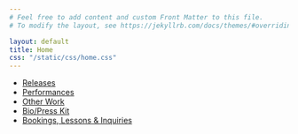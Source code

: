 ```yaml
---
# Feel free to add content and custom Front Matter to this file.
# To modify the layout, see https://jekyllrb.com/docs/themes/#overriding-theme-defaults

layout: default
title: Home
css: "/static/css/home.css"
---
```

<nav>
    <ul>
        <li class="collection-item-3 w-dyn-item">
            <a href="/releases" class="tag-link w-inline-block">
                <div class="tag-big">
                    <div style="background-color: #7168d5" class="tag-color-big"></div>
                    <div class="button-text">Releases</div>
                </div>
            </a>
        </li>
        <li class="collection-item-3 w-dyn-item">
            <a href="/performances" class="tag-link w-inline-block">
                <div class="tag-big">
                    <div style="background-color: #ffa9e2" class="tag-color-big"></div>
                    <div class="button-text">Performances</div>
                </div>
            </a>
        </li>
                <li class="collection-item-3 w-dyn-item">
            <a href="/works" class="tag-link w-inline-block">
                <div class="tag-big">
                    <div style="background-color: #f9f66b" class="tag-color-big"></div>
                    <div class="button-text">Other Work</div>
                </div>
            </a>
        </li>
        <li class="collection-item-3 w-dyn-item">
            <a href="/about" class="tag-link w-inline-block">
                <div class="tag-big">
                    <div style="background-color: #009f82" class="tag-color-big"></div>
                    <div class="button-text">Bio/Press Kit</div>
                </div>
            </a>
        </li>
        <li class="collection-item-3 w-dyn-item">
            <a href="/inquiry" class="tag-link w-inline-block">
                <div class="tag-big">
                    <div style="background-color: #e8963f" class="tag-color-big"></div>
                    <div class="button-text">Bookings, Lessons & Inquiries</div>
                </div>
            </a>
        </li>
    </ul>
</nav>